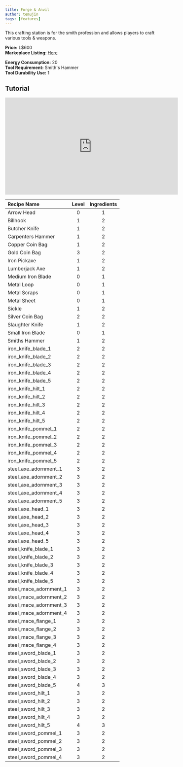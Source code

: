 ```yaml
---
title: Forge & Anvil
author: temujin
tags: [features]
---
```

This crafting station is for the smith profession and allows players to craft various tools & weapons.

**Price:** L$600<br>
**Markeplace Listing**: [Here](https://marketplace.secondlife.com/p/SLC-Craftables-Forge-Anvil/19206753)<br>

**Energy Consumption:** 20<br>
**Tool Requirement:** Smith's Hammer<br>
**Tool Durability Use:** 1

## Tutorial
<iframe width="560" height="315" src="https://www.youtube.com/embed/2fX3t0YLsb4" frameborder="0" allow="accelerometer; autoplay; encrypted-media; gyroscope; picture-in-picture" allowfullscreen></iframe>

| Recipe Name            | Level | Ingredients |
|:-----------------------|:-----:|:-----------:|
| Arrow Head             |   0   |     1       |
| Billhook               |   1   |     2       |
| Butcher Knife          |   1   |     2       |
| Carpenters Hammer      |   1   |     2       |
| Copper Coin Bag        |   1   |     2       |
| Gold Coin Bag          |   3   |     2       |
| Iron Pickaxe           |   1   |     2       |
| Lumberjack Axe         |   1   |     2       |
| Medium Iron Blade      |   0   |     1       |
| Metal Loop             |   0   |     1       |
| Metal Scraps           |   0   |     1       |
| Metal Sheet            |   0   |     1       |
| Sickle                 |   1   |     2       |
| Silver Coin Bag        |   2   |     2       |
| Slaughter Knife        |   1   |     2       |
| Small Iron Blade       |   0   |     1       |
| Smiths Hammer          |   1   |     2       |
| iron_knife_blade_1     |   2   |     2       |
| iron_knife_blade_2     |   2   |     2       |
| iron_knife_blade_3     |   2   |     2       |
| iron_knife_blade_4     |   2   |     2       |
| iron_knife_blade_5     |   2   |     2       |
| iron_knife_hilt_1      |   2   |     2       |
| iron_knife_hilt_2      |   2   |     2       |
| iron_knife_hilt_3      |   2   |     2       |
| iron_knife_hilt_4      |   2   |     2       |
| iron_knife_hilt_5      |   2   |     2       |
| iron_knife_pommel_1    |   2   |     2       |
| iron_knife_pommel_2    |   2   |     2       |
| iron_knife_pommel_3    |   2   |     2       |
| iron_knife_pommel_4    |   2   |     2       |
| iron_knife_pommel_5    |   2   |     2       |
| steel_axe_adornment_1  |   3   |     2       |
| steel_axe_adornment_2  |   3   |     2       |
| steel_axe_adornment_3  |   3   |     2       |
| steel_axe_adornment_4  |   3   |     2       |
| steel_axe_adornment_5  |   3   |     2       |
| steel_axe_head_1       |   3   |     2       |
| steel_axe_head_2       |   3   |     2       |
| steel_axe_head_3       |   3   |     2       |
| steel_axe_head_4       |   3   |     2       |
| steel_axe_head_5       |   3   |     2       |
| steel_knife_blade_1    |   3   |     2       |
| steel_knife_blade_2    |   3   |     2       |
| steel_knife_blade_3    |   3   |     2       |
| steel_knife_blade_4    |   3   |     2       |
| steel_knife_blade_5    |   3   |     2       |
| steel_mace_adornment_1 |   3   |     2       |
| steel_mace_adornment_2 |   3   |     2       |
| steel_mace_adornment_3 |   3   |     2       |
| steel_mace_adornment_4 |   3   |     2       |
| steel_mace_flange_1    |   3   |     2       |
| steel_mace_flange_2    |   3   |     2       |
| steel_mace_flange_3    |   3   |     2       |
| steel_mace_flange_4    |   3   |     2       |
| steel_sword_blade_1    |   3   |     2       |
| steel_sword_blade_2    |   3   |     2       |
| steel_sword_blade_3    |   3   |     2       |
| steel_sword_blade_4    |   3   |     2       |
| steel_sword_blade_5    |   4   |     3       |
| steel_sword_hilt_1     |   3   |     2       |
| steel_sword_hilt_2     |   3   |     2       |
| steel_sword_hilt_3     |   3   |     2       |
| steel_sword_hilt_4     |   3   |     2       |
| steel_sword_hilt_5     |   4   |     3       |
| steel_sword_pommel_1   |   3   |     2       |
| steel_sword_pommel_2   |   3   |     2       |
| steel_sword_pommel_3   |   3   |     2       |
| steel_sword_pommel_4   |   3   |     2       |
